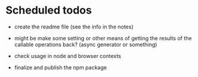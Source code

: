 # Scheduled todos

- create the readme file (see the info in the notes)

- might be make some setting or other means of getting the results of the callable operations back? (async generator or something)

- check usage in node and browser contexts

- finalize and publish the npm package
